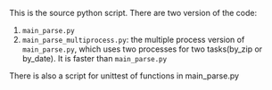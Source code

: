 This is the source python script.
There are two version of the code:
1. `main_parse.py`
2. `main_parse_multiprocess.py`: the multiple process version of `main_parse.py`, which uses two processes for two tasks(by_zip or by_date). It is faster than `main_parse.py`

There is also a script for unittest of functions in main_parse.py
